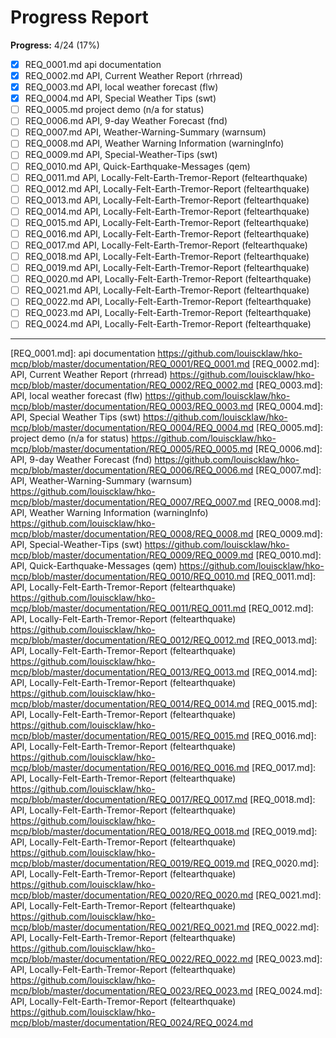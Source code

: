 # Progress Report

**Progress:** 4/24 (17%)


- [x] REQ_0001.md api documentation
- [x] REQ_0002.md API, Current Weather Report (rhrread)
- [x] REQ_0003.md API, local weather forecast (flw)
- [x] REQ_0004.md API, Special Weather Tips (swt)
- [ ] REQ_0005.md project demo (n/a for status)
- [ ] REQ_0006.md API, 9-day Weather Forecast (fnd)
- [ ] REQ_0007.md API, Weather-Warning-Summary (warnsum)
- [ ] REQ_0008.md API, Weather Warning Information (warningInfo)
- [ ] REQ_0009.md API, Special-Weather-Tips (swt)
- [ ] REQ_0010.md API, Quick-Earthquake-Messages (qem)
- [ ] REQ_0011.md API, Locally-Felt-Earth-Tremor-Report (feltearthquake)
- [ ] REQ_0012.md API, Locally-Felt-Earth-Tremor-Report (feltearthquake)
- [ ] REQ_0013.md API, Locally-Felt-Earth-Tremor-Report (feltearthquake)
- [ ] REQ_0014.md API, Locally-Felt-Earth-Tremor-Report (feltearthquake)
- [ ] REQ_0015.md API, Locally-Felt-Earth-Tremor-Report (feltearthquake)
- [ ] REQ_0016.md API, Locally-Felt-Earth-Tremor-Report (feltearthquake)
- [ ] REQ_0017.md API, Locally-Felt-Earth-Tremor-Report (feltearthquake)
- [ ] REQ_0018.md API, Locally-Felt-Earth-Tremor-Report (feltearthquake)
- [ ] REQ_0019.md API, Locally-Felt-Earth-Tremor-Report (feltearthquake)
- [ ] REQ_0020.md API, Locally-Felt-Earth-Tremor-Report (feltearthquake)
- [ ] REQ_0021.md API, Locally-Felt-Earth-Tremor-Report (feltearthquake)
- [ ] REQ_0022.md API, Locally-Felt-Earth-Tremor-Report (feltearthquake)
- [ ] REQ_0023.md API, Locally-Felt-Earth-Tremor-Report (feltearthquake)
- [ ] REQ_0024.md API, Locally-Felt-Earth-Tremor-Report (feltearthquake)
---
[REQ_0001.md]: api documentation https://github.com/louiscklaw/hko-mcp/blob/master/documentation/REQ_0001/REQ_0001.md
[REQ_0002.md]: API, Current Weather Report (rhrread) https://github.com/louiscklaw/hko-mcp/blob/master/documentation/REQ_0002/REQ_0002.md
[REQ_0003.md]: API, local weather forecast (flw) https://github.com/louiscklaw/hko-mcp/blob/master/documentation/REQ_0003/REQ_0003.md
[REQ_0004.md]: API, Special Weather Tips (swt) https://github.com/louiscklaw/hko-mcp/blob/master/documentation/REQ_0004/REQ_0004.md
[REQ_0005.md]: project demo (n/a for status) https://github.com/louiscklaw/hko-mcp/blob/master/documentation/REQ_0005/REQ_0005.md
[REQ_0006.md]: API, 9-day Weather Forecast (fnd) https://github.com/louiscklaw/hko-mcp/blob/master/documentation/REQ_0006/REQ_0006.md
[REQ_0007.md]: API, Weather-Warning-Summary (warnsum) https://github.com/louiscklaw/hko-mcp/blob/master/documentation/REQ_0007/REQ_0007.md
[REQ_0008.md]: API, Weather Warning Information (warningInfo) https://github.com/louiscklaw/hko-mcp/blob/master/documentation/REQ_0008/REQ_0008.md
[REQ_0009.md]: API, Special-Weather-Tips (swt) https://github.com/louiscklaw/hko-mcp/blob/master/documentation/REQ_0009/REQ_0009.md
[REQ_0010.md]: API, Quick-Earthquake-Messages (qem) https://github.com/louiscklaw/hko-mcp/blob/master/documentation/REQ_0010/REQ_0010.md
[REQ_0011.md]: API, Locally-Felt-Earth-Tremor-Report (feltearthquake) https://github.com/louiscklaw/hko-mcp/blob/master/documentation/REQ_0011/REQ_0011.md
[REQ_0012.md]: API, Locally-Felt-Earth-Tremor-Report (feltearthquake) https://github.com/louiscklaw/hko-mcp/blob/master/documentation/REQ_0012/REQ_0012.md
[REQ_0013.md]: API, Locally-Felt-Earth-Tremor-Report (feltearthquake) https://github.com/louiscklaw/hko-mcp/blob/master/documentation/REQ_0013/REQ_0013.md
[REQ_0014.md]: API, Locally-Felt-Earth-Tremor-Report (feltearthquake) https://github.com/louiscklaw/hko-mcp/blob/master/documentation/REQ_0014/REQ_0014.md
[REQ_0015.md]: API, Locally-Felt-Earth-Tremor-Report (feltearthquake) https://github.com/louiscklaw/hko-mcp/blob/master/documentation/REQ_0015/REQ_0015.md
[REQ_0016.md]: API, Locally-Felt-Earth-Tremor-Report (feltearthquake) https://github.com/louiscklaw/hko-mcp/blob/master/documentation/REQ_0016/REQ_0016.md
[REQ_0017.md]: API, Locally-Felt-Earth-Tremor-Report (feltearthquake) https://github.com/louiscklaw/hko-mcp/blob/master/documentation/REQ_0017/REQ_0017.md
[REQ_0018.md]: API, Locally-Felt-Earth-Tremor-Report (feltearthquake) https://github.com/louiscklaw/hko-mcp/blob/master/documentation/REQ_0018/REQ_0018.md
[REQ_0019.md]: API, Locally-Felt-Earth-Tremor-Report (feltearthquake) https://github.com/louiscklaw/hko-mcp/blob/master/documentation/REQ_0019/REQ_0019.md
[REQ_0020.md]: API, Locally-Felt-Earth-Tremor-Report (feltearthquake) https://github.com/louiscklaw/hko-mcp/blob/master/documentation/REQ_0020/REQ_0020.md
[REQ_0021.md]: API, Locally-Felt-Earth-Tremor-Report (feltearthquake) https://github.com/louiscklaw/hko-mcp/blob/master/documentation/REQ_0021/REQ_0021.md
[REQ_0022.md]: API, Locally-Felt-Earth-Tremor-Report (feltearthquake) https://github.com/louiscklaw/hko-mcp/blob/master/documentation/REQ_0022/REQ_0022.md
[REQ_0023.md]: API, Locally-Felt-Earth-Tremor-Report (feltearthquake) https://github.com/louiscklaw/hko-mcp/blob/master/documentation/REQ_0023/REQ_0023.md
[REQ_0024.md]: API, Locally-Felt-Earth-Tremor-Report (feltearthquake) https://github.com/louiscklaw/hko-mcp/blob/master/documentation/REQ_0024/REQ_0024.md